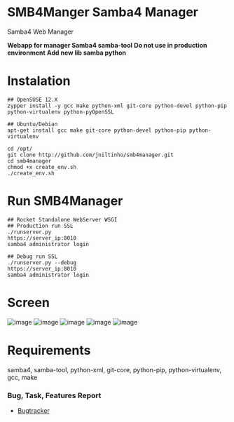 
SMB4Manger Samba4 Manager
===========

Samba4 Web Manager

**Webapp for manager Samba4 samba-tool**
**Do not use in production environment**
**Add new lib samba python**

Instalation
====
    ## OpenSUSE 12.X
    zypper install -y gcc make python-xml git-core python-devel python-pip python-virtualenv python-pyOpenSSL

    ## Ubuntu/Debian
    apt-get install gcc make git-core python-devel python-pip python-virtualenv

    cd /opt/
    git clone http://github.com/jniltinho/smb4manager.git
    cd smb4manager
    chmod +x create_env.sh
    ./create_env.sh


Run SMB4Manager
====

    ## Rocket Standalone WebServer WSGI
    ## Production run SSL
    ./runserver.py
    https://server_ip:8010
    samba4 administrator login

    ## Debug run SSL
    ./runserver.py --debug
    https://server_ip:8010
    samba4 administrator login


Screen
====

![image](https://raw.github.com/jniltinho/smb4manager/desenv3/screens/smb4manager_login.png)
![image](https://raw.github.com/jniltinho/smb4manager/desenv3/screens/smb4manager_dashboard.png)
![image](https://raw.github.com/jniltinho/smb4manager/desenv3/screens/smb4manager_user_add.png)
![image](https://raw.github.com/jniltinho/smb4manager/desenv3/screens/smb4manager_user_edit.png)
![image](https://raw.github.com/jniltinho/smb4manager/desenv3/screens/smb4manager_users.png)



Requirements
====
samba4, samba-tool, python-xml, git-core, python-pip, python-virtualenv, gcc, make


### Bug, Task, Features Report

* [Bugtracker](https://github.com/jniltinho/smb4manager/issues)
